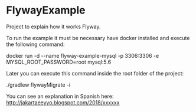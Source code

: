 # FlywayExample

Project to explain how it works Flyway.

To run the example it must be necessary have docker installed and execute the following command:

docker run -d --name flyway-example-mysql -p 3306:3306 -e MYSQL_ROOT_PASSWORD=root mysql:5.6

Later you can execute this command inside the root folder of the project:

./gradlew flywayMigrate -i

You can see an explanation in Spanish here: http://jakartaeeyyo.blogspot.com/2018/xxxxxx
